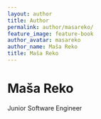 ```yaml
---
layout: author
title: Author
permalink: author/masareko/
feature_image: feature-book
author_avatar: masareko
author_name: Maša Reko
title: Maša Reko
---
```


# Maša Reko

Junior Software Engineer